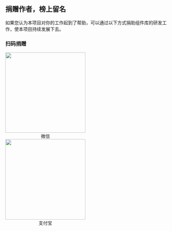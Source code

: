 
## 捐赠作者，榜上留名

如果您认为本项目对你的工作起到了帮助，可以通过以下方式捐助组件库的研发工作，使本项目持续发展下去。

### 扫码捐赠

<div style="display: inline-block; margin-right: 120px;">
  <img style="width: 250px; height: 250px;" src="http://fant-mini-plus.top/img/weixinQrcode.jpg" />
  <div style="text-align: center;">微信</div>
</div>

<div style="display: inline-block;">
  <img style="width: 250px; height: 250px;" src="http://fant-mini-plus.top/img/alipayQrcode.jpg" />
  <div style="text-align: center;">支付宝</div>
</div>


